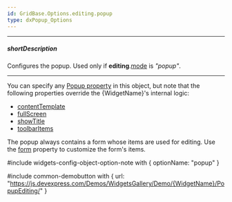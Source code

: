 ```yaml
---
id: GridBase.Options.editing.popup
type: dxPopup_Options
---
```

---
##### shortDescription
Configures the popup. Used only if **editing**.[mode](/api-reference/10%20UI%20Widgets/GridBase/1%20Configuration/editing/mode.md '{basewidgetpath}/Configuration/editing/#mode') is *"popup"*.

---
You can specify any [Popup property](/api-reference/10%20UI%20Widgets/dxPopup/1%20Configuration '/Documentation/ApiReference/UI_Components/dxPopup/Configuration/') in this object, but note that the following properties override the {WidgetName}'s internal logic:

- [contentTemplate](/api-reference/10%20UI%20Widgets/dxOverlay/1%20Configuration/contentTemplate.md '/Documentation/ApiReference/UI_Components/dxPopup/Configuration/#contentTemplate')
- [fullScreen](/api-reference/10%20UI%20Widgets/dxPopup/1%20Configuration/fullScreen.md '/Documentation/ApiReference/UI_Components/dxPopup/Configuration/#fullScreen')
- [showTitle](/api-reference/10%20UI%20Widgets/dxPopup/1%20Configuration/showTitle.md '/Documentation/ApiReference/UI_Components/dxPopup/Configuration/#showTitle')
- [toolbarItems](/api-reference/10%20UI%20Widgets/dxPopup/1%20Configuration/toolbarItems '/Documentation/ApiReference/UI_Components/dxPopup/Configuration/toolbarItems/')

The popup always contains a form whose items are used for editing. Use the [form](/api-reference/10%20UI%20Widgets/GridBase/1%20Configuration/editing/form.md '{basewidgetpath}/Configuration/editing/#form') property to customize the form's items.

#include widgets-config-object-option-note with {
    optionName: "popup"
}

#include common-demobutton with {
    url: "https://js.devexpress.com/Demos/WidgetsGallery/Demo/{WidgetName}/PopupEditing/"
}
